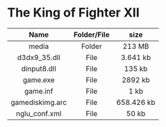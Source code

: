 # The King of Fighter XII

| Name | Folder/File | size |
| :-------: | :------: | :------: |
| media | Folder | 213 MB |
| d3dx9_35.dll | File | 3.641 kb |
| dinput8.dll | File | 135 kb |
| game.exe   |  File | 2892 kb |
| game.inf   | File | 1 kb |
| gamediskimg.arc   | File | 658.426 kb |
| nglu_conf.xml   | File | 50 kb |
